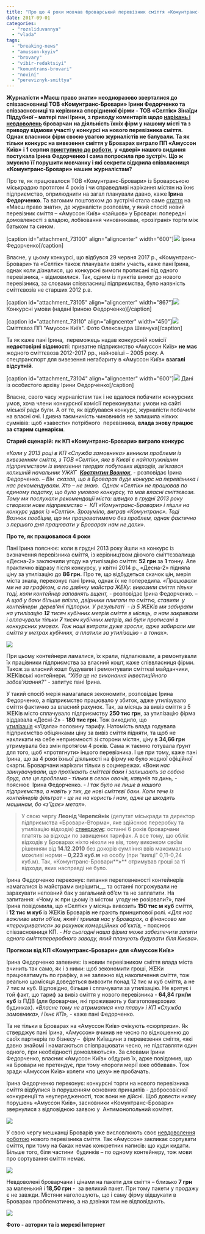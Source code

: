```yaml
---
title: "Про що 4 роки мовчав броварський перевізник сміття «Комунтранс-Бровари»?"
date: 2017-09-01
categories: 
  - "rozsliduvannya"
  - "vlada"
tags: 
  - "breaking-news"
  - "amusson-kyyiv"
  - "brovary"
  - "vibir-redaktsiyi"
  - "komuntrans-brovari"
  - "novini"
  - "pereviznyk-smittya"
---
```


**Журналісти «Маєш право знати» неодноразово зверталися до співзасновниці ТОВ «Комунтранс-Бровари» Ірини Федорченко та співзасновниці та керівника спорідненої фірми - ТОВ «Селтік» Зінаїди Піддубної – матері пані Ірини, з приводу коментарів щодо [нарікань і невдоволень](https://mpz.brovary.org/na-masyvi-ne-vyvozyat-smittya-z-mynulogo-roku-komuntrans-narikaye-na-zaborgovanist-zhekiv-a-komunalnyky-na-meshkantsiv/) броварчан** **на діяльність їхніх фірм у нашому місті та з приводу відмови участі у конкурсі на нового перевізника сміття. Однак власники фірм своєю увагою журналістів не балували. Та як тільки конкурс на вивезення сміття у Броварах виграло ПП «Амуссон Київ»** **і** **1 серпня [приступило до роботи](https://mpz.brovary.org/z-1-serpnya-nova-kompaniya-amusson-kyyiv-rozpochne-vyviz-smittya-v-brovarah/),** **у «двері» нашого видання постукала Ірина Федорченко і сама попросила про зустріч. Що ж змусило її порушити мовчанку і які секрети відкрила співвласниця «Комунтранс-Бровари» нашим журналістам?**

Про те, як працювалося ТОВ «Комунтранс-Бровари» із Броварською міськрадою протягом 4 років і чи справедливі нарікання містян на їхнє підприємство, оприлюднити на загал планували давно, каже **Ірина Федорченко**. Та вагомим поштовхом до зустрічі стала саме [стаття](https://mpz.brovary.org/konkurs-na-vyvezennya-smittya-u-brovarah-rozigraly-firmy-batka-syna/) на «Маєш право знати», де журналісти розповіли, у який спосіб новий перевізник сміття – «Амуссон Київ» «зайшов» у Бровари: попередні домовленості з владою, лобіювання чиновниками, «розіграні» торги між батьком та сином.

\[caption id="attachment\_73100" align="aligncenter" width="600"\][![](https://mpz.brovary.org/wp-content/uploads/2017/08/1.jpg)](https://mpz.brovary.org/wp-content/uploads/2017/08/1.jpg) Ірина Федорченко\[/caption\]

Власне, у цьому конкурсі, що відбувся 29 червня 2017 р., «Комунтранс-Бровари» та «Селтік» також планували взяти участь, каже пані Ірина, однак коли дізналися, що конкурсні вимоги прописані під одного перевізника, - відмовилися. Так, одним із пунктів вимог до нового перевізника, за словами співвласниці підприємства, було наявність сміттєвозів не старших 2012 р.в.

\[caption id="attachment\_73105" align="aligncenter" width="867"\][![](https://mpz.brovary.org/wp-content/uploads/2017/08/6.png)](https://mpz.brovary.org/wp-content/uploads/2017/08/6.png) Конкурсні умови (надані Іриною Федорченко)\[/caption\]

\[caption id="attachment\_73110" align="aligncenter" width="450"\][![](https://mpz.brovary.org/wp-content/uploads/2017/08/Foto-Oleksandra-SHevchuka.jpg)](https://mpz.brovary.org/wp-content/uploads/2017/08/Foto-Oleksandra-SHevchuka.jpg) Сміттєвоз ПП "Амуссон Київ". Фото Олександра Шевчука\[/caption\]

Та як каже пані Ірина,  переможець надав конкурсній комісії **недостовірні відомості**: приватне підприємство «Амуссон Київ» **не має** жодного сміттєвоза 2012-2017 рр., найновіші – 2005 року. А спецтранспорт для вивезення негабариту в «Амуссон Київ» **взагалі відсутній**.

\[caption id="attachment\_73104" align="aligncenter" width="600"\][![](https://mpz.brovary.org/wp-content/uploads/2017/08/4.jpg)](https://mpz.brovary.org/wp-content/uploads/2017/08/4.jpg) Дані із особистого архіву Ірини Федорченко\[/caption\]

Власне, свого часу журналістам так і не вдалося побачити конкурсних умов, хоча члени конкурсної комісії переконували: умови на сайті міської ради були. А от те, як відбувався конкурс, журналісти побачили на власні очі. І дивна таємничість чиновників не залишила ніяких сумнівів: щоб «завести» потрібного  перевізника, **влада знову працює за старим сценарієм**.

**Старий сценарій: як КП «Комунтранс-Бровари» виграло конкурс**

_«Коли у 2013 році в КП «Служба замовника» виникли проблеми із  вивезенням сміття, з ТОВ «Селтік», яке в Києві є найпотужнішим підприємством із вивезення твердих побутових відходів, зв’язався колишній начальник УЖКГ  **[Костянтин Вознюк](https://mpz.brovary.org/vlada-zibrala-bilshe-20-ti-avtobusiv-z-byudzhetnikami-dlya-uchasti-u-antifashistskomu-marshi-partiyi-regioniv-video/)**_, - розповідає Ірина Федорченко. _–_ _Він  сказав, що в Броварах буде конкурс на перевізника і нас рекомендували. Хто – не знаю.  Однак «Селтік» не працював по єдиному податку, що було умовою конкурсу, та мав власні сміттєвози. Тому ми послухали рекомендації міста: швидко в грудні 2013 року створили нове підприємство -  КП «Комунтранс-Бровари» і пішли на конкурс удвох із «Селтік». Зрозуміло, виграв «Комунтранс». Тоді Вознюк пообіцяв, що ми працюватимемо без проблем, однак фактично з першого дня працювати у Броварах нам не дали»._

**Про те, як працювалося 4 роки**

Пані Ірина пояснює: коли в грудні 2013 року йшли на конкурс із визначення перевізника сміття, із керівництвом діючого сміттєзвалища «Десна-2» заключили угоду на утилізацію сміття: **52 грн** за **1** тонну. Але практично відразу після конкурсу, у квітні 2014 р., «Десна-2» підняла ціну за утилізацію до **86 грн.** Про те, що відбудеться скачок цін, мерія міста знала, переконує пані Ірина, однак їх не попередила. _«Працювали ми не за графіком, а по дзвінку майстра ЖЕКу: вивозили сміття тільки тоді, коли контейнер заповнять вщент,_ - розповідає Ірина Федорченко. – _А щоб у баки більше влізло, двірники плигали по сміттю, ставили  у контейнери  дерев’яні підпорки. У результаті  - із 5 ЖЕКів ми забирали на утилізацію **12** тисяч кубічних метрів сміття в місяць, а нам закривали і оплачували тільки **7** тисяч кубічних метрів, які були прописані в конкурсних умовах. Тож наші витрати дуже зросли, адже забирали ми сміття у метрах кубічних, а платили за утилізацію - в тонах»._

[![](https://mpz.brovary.org/wp-content/uploads/2017/08/Maryi-Lagunovoyi-7-A-sichen-2016.jpg)](https://mpz.brovary.org/wp-content/uploads/2017/08/Maryi-Lagunovoyi-7-A-sichen-2016.jpg)

При цьому контейнери ламалися, їх крали, підпалювали, а ремонтували їх працівники підприємства за власний кошт, каже співвласниця фірми. Також за власний кошт будували і ремонтували сміттєві майданчики, ЖЕКівські контейнери. _"Хіба це не виконання інвестиційного зобов’язання?"_ - запитує пані Ірина.

У такий спосіб мерія намагалася зекономити, розповідає Ірина Федорченко, а підприємство працювало у збиток, адже утилізувало сміття фактично за власний рахунок. Так, за місяць за вивіз сміття з 5 ЖЕКів місто сплачувало підприємству **250 тис грн**, за утилізацію фірма віддавала «Десні-2» - **180 тис грн**. Тож виходило, що [утилізація](http://www.brovary-rda.gov.ua/povidomlenna-organiv-vladi/poasnennatovdesna-2sodokoriguvannacininaposlugiizzahoronennatverdihpobutovihvidhodiv) «з’їдала» половину тарифу. Натомість влада годувала підприємство обіцянками ціну за вивіз сміття підняти, та щоб не накликати на себе неприємності зі сторони містян, ціну в **34,66 грн**  утримувала без змін протягом 4 років. Сама ж таємно готувала ґрунт для того, щоб «протягнути» іншого перевізника. І це при тому, каже пані Ірина, що за 4 роки їхньої діяльності на фірму не було жодної офіційної скарги. Броварчани нарікали тільки в соцмережах. «Вони _нас звинувачували, що протікають сміттєві баки і залишають за собою бруд, але ця проблема - тільки в сезон овочів, кавунів та динь, -_ пояснює  Ірина Федорченко. _- І так було не лише в нашого підприємства, а навіть у тих, де нові сміттєві баки. Коли тече із контейнерів фільтрат - це не на користь і нам, адже це шкодить машинам, бо «з’їдає» метал»._

> У свою чергу **Леонід Черепєйнік** (депутат міськради та директор підприємства «Бровари-Вторма», яке здійснює переробку та утилізацію відходів) [стверджує](https://mpz.brovary.org/komuntrans-uhodyt-problemy-zalyshayutsya-na-zamitku-chynovnykam-ta-majbutnomu-pereviznyku/): останні 6 років броварчани платять за відходи по завищених тарифах. А все тому, що облік відходів у Броварах ніхто ніколи не вів, тому виконком своїм рішенням від **14.12.2010** без докорів сумління ввів максимально можливі норми – **0,223 куб.м** на особу (при “вилці” 0,11-0,24 куб.м). Так, «Комунтранс-Бровари**»** отримував гроші за ті відходи, яких насправді не було.

Ірина Федорченко переконує: питання переповненості контейнерів намагалися із майстрами вирішити_,_ та останні погрожували не зарахувати неповний бак у загальний об’єм та не заплатити. На запитання: «Чому ж при цьому із містом  угоду не розірвали?», пані Ірина повідомила, що «Селтік» у місяць вивозить **150 тис м куб** сміття, і **12 тис м куб** із ЖЕКів Броварів не грають принципової ролі. _«Для нас важливо мати об’єм, який і тримав нас у Броварах, а фінансово ми «перекривалися» за рахунок комерційних об’єктів,_ \- пояснює співзасновниця КП. - _На сьогодні наша фірма може забезпечити запити одного сміттєпереробного заводу, який планують будувати біля Києва»._

**Прогнози від КП «Комунтранс-Бровари» для «Амуссон Київ»**

Ірина Федорченко запевняє: із новим перевізником сміття влада міста вчинить так само, як і з ними: щоб зекономити гроші, ЖЕКи працюватимуть по графіку, а не залежно від накопичення сміття, тож реально щомісяця доведеться вивозити понад 12 тис м куб сміття, а не 7 тис м куб. Відповідно, більше і сплачувати за утилізацію. Не врятує і той факт, що тариф за вивіз сміття у нового перевізника - **64,84 грн/м куб** із ПДВ (для броварчан, які проживають у багатоповерхових будинках). _«Власне тому не втрималися «на плаву» і КП «Служба замовника», і їхнє КП»,_ - каже пані Федорченко.

Та не тільки в Броварах на «Амуссон Київ» очікують «сюрпризи». Як стверджує пані Ірина, «Амуссон» вчинив не чесно по відношенню до своїх партнерів по бізнесу –  фірм Київщини з перевезення сміття, «які давно знайомі і намагаються співпрацювати чесно, не підставляти один одного, при необхідності домовляються». За словами Ірини Федорченко, власник «Амуссон Київ» обдурив їх, адже повідомив, що на Бровари не претендує, при тому «пороги мерії вже оббивав». Тож зради «Амуссон Київ» колеги «по цеху» не пробачать.

Ірина Федорченко переконує: конкурсні торги на нового перевізника сміття відбулися із порушенням основних принципів - добросовісної конкуренції та неупередженості, тож вони не дійсні. Щоб довести низку порушень «Амуссон Київ», засновники «Комунтранс-Бровари» звернулися з відповідною заявою у  Антимонопольний комітет.

[![](https://mpz.brovary.org/wp-content/uploads/2017/08/Nezalezhnosti-17-6-serpnya.jpg)](https://mpz.brovary.org/wp-content/uploads/2017/08/Nezalezhnosti-17-6-serpnya.jpg)

У свою чергу мешканці Броварів уже висловлюють своє [невдоволення роботою](http://www.facebook.com/groups/529373443771199/permalink/1652199631488569/) нового перевізника сміття. Так «Амуссон» закликає сортувати сміття, при тому на баках немає конкретних написів: що куди кидати. Більше того, біля частини  будинків – по одному контейнеру, тож мови про сортування сміття немає.

[![](https://mpz.brovary.org/wp-content/uploads/2017/08/Alla-Parhomenko-vul.-Olimpijska-2.jpg)](https://mpz.brovary.org/wp-content/uploads/2017/08/Alla-Parhomenko-vul.-Olimpijska-2.jpg)

Невдоволені броварчани і цінами на пакети для сміття – близько **7 грн** за маленький і **18,50 грн** -  за великий пакет. При тому пакети у продажу є не завжди. Містяни наголошують, що і саму фірму відшукати в Броварах проблематично, а на дзвінки там не відповідають.

[![](https://mpz.brovary.org/wp-content/uploads/2017/08/Bezymyannyj.png)](https://mpz.brovary.org/wp-content/uploads/2017/08/Bezymyannyj.png)

**Фото - авторки та із мережі Інтернет**
